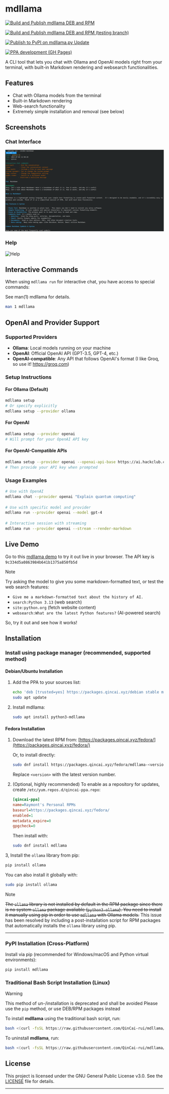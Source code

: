 # mdllama

[![Build and Publish mdllama DEB and RPM](https://github.com/QinCai-rui/packages/actions/workflows/build-and-publish-ppa.yml/badge.svg)](https://github.com/QinCai-rui/packages/actions/workflows/build-and-publish-ppa.yml)

[![Build and Publish mdllama DEB and RPM (testing branch)](https://github.com/QinCai-rui/packages/actions/workflows/build-and-publish-ppa-testing.yml/badge.svg)](https://github.com/QinCai-rui/packages/actions/workflows/build-and-publish-ppa-testing.yml)

[![Publish to PyPI on mdllama.py Update](https://github.com/QinCai-rui/mdllama/actions/workflows/publish-to-pypi.yml/badge.svg)](https://github.com/QinCai-rui/mdllama/actions/workflows/publish-to-pypi.yml)

[![PPA development (GH Pages)](https://github.com/QinCai-rui/packages/actions/workflows/pages/pages-build-deployment/badge.svg?branch=gh-pages)](https://github.com/QinCai-rui/packages/actions/workflows/pages/pages-build-deployment)

A CLI tool that lets you chat with Ollama and OpenAI models right from your terminal, with built-in Markdown rendering and websearch functionalities.

## Features

- Chat with Ollama models from the terminal
- Built-in Markdown rendering
- Web-search functionality
- Extremely simple installation and removal (see below)

## Screenshots

### Chat Interface

![Chat](https://raw.githubusercontent.com/QinCai-rui/mdllama/refs/heads/main/assets/chat.png)

### Help

![Help](https://github.com/user-attachments/assets/bb080fe0-9e7b-4ba0-b9c8-f4fe1415082f)

## Interactive Commands

When using `mdllama run` for interactive chat, you have access to special commands:

See man(1) mdllama for details.

```bash
man 1 mdllama
```

## OpenAI and Provider Support

### Supported Providers

- **Ollama**: Local models running on your machine
- **OpenAI**: Official OpenAI API (GPT-3.5, GPT-4, etc.)
- **OpenAI-compatible**: Any API that follows OpenAI's format (I like Groq, so use it! https://groq.com)

### Setup Instructions

#### For Ollama (Default)

```bash
mdllama setup
# Or specify explicitly
mdllama setup --provider ollama
```

#### For OpenAI

```bash
mdllama setup --provider openai
# Will prompt for your OpenAI API key
```

#### For OpenAI-Compatible APIs

```bash
mdllama setup --provider openai --openai-api-base https://ai.hackclub.com
# Then provide your API key when prompted
```

### Usage Examples

```bash
# Use with OpenAI
mdllama chat --provider openai "Explain quantum computing"

# Use with specific model and provider
mdllama run --provider openai --model gpt-4

# Interactive session with streaming
mdllama run --provider openai --stream --render-markdown
```

## Live Demo

Go to this [mdllama demo](https://mdllama-demo.qincai.xyz) to try it out live in your browser. The API key is `9c334d5a0863984b641b1375a850fb5d`

> [!NOTE]
> Try asking the model to give you some markdown-formatted text, or test the web search features:
>
> - `Give me a markdown-formatted text about the history of AI.`
> - `search:Python 3.13` (web search)
> - `site:python.org` (fetch website content)
> - `websearch:What are the latest Python features?` (AI-powered search)

So, try it out and see how it works!

## Installation

### Install using package manager (recommended, supported method)

#### Debian/Ubuntu Installation

1. Add the PPA to your sources list:

   ```bash
   echo 'deb [trusted=yes] https://packages.qincai.xyz/debian stable main' | sudo tee /etc/apt/sources.list.d/qincai-ppa.list
   sudo apt update
   ```

2. Install mdllama:

   ```bash
   sudo apt install python3-mdllama
   ```

#### Fedora Installation

1. Download the latest RPM from:
   [https://packages.qincai.xyz/fedora/](https://packages.qincai.xyz/fedora/)

   Or, to install directly:

   ```bash
   sudo dnf install https://packages.qincai.xyz/fedora/mdllama-<version>.noarch.rpm
   ```

   Replace `<version>` with the latest version number.

2. (Optional, highly recommended) To enable as a repository for updates, create `/etc/yum.repos.d/qincai-ppa.repo`:

   ```ini
   [qincai-ppa]
   name=Raymont's Personal RPMs
   baseurl=https://packages.qincai.xyz/fedora/
   enabled=1
   metadata_expire=0
   gpgcheck=0
   ```

   Then install with:

   ```bash
   sudo dnf install mdllama
   ```

3, Install the `ollama` library from pip:

   ```bash
   pip install ollama
   ```

   You can also install it globally with:

   ```bash
   sudo pip install ollama
   ```

   > [!NOTE]
   > ~~The `ollama` library is not installed by default in the RPM package since there is no system `ollama` package avaliable (`python3-ollama`). You need to install it manually using pip in order to use `mdllama` with Ollama models.~~ This issue has been resolved by including a post-installation script for RPM packages that automatically installs the `ollama` library using pip.

---

### PyPI Installation (Cross-Platform)

Install via pip (recommended for Windows/macOS and Python virtual environments):

```bash
pip install mdllama
```

### Traditional Bash Script Installation (Linux)

> [!WARNING]
> This method of un-/installation is deprecated and shall be avoided
> Please use the `pip` method, or use DEB/RPM packages instead

To install **mdllama** using the traditional bash script, run:

```bash
bash <(curl -fsSL https://raw.githubusercontent.com/QinCai-rui/mdllama/refs/heads/main/install.sh)
```

To uninstall **mdllama**, run:

```bash
bash <(curl -fsSL https://raw.githubusercontent.com/QinCai-rui/mdllama/refs/heads/main/uninstall.sh)
```

## License

This project is licensed under the GNU General Public License v3.0. See the [LICENSE](LICENSE) file for details.

---
